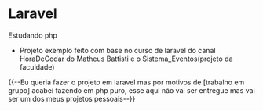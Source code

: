 # Laravel
 Estudando php
 

  
 - Projeto exemplo feito com base no curso de laravel do canal HoraDeCodar do Matheus Battisti e o Sistema_Eventos(projeto da faculdade)

{{--Eu queria fazer o projeto em laravel mas por motivos de [trabalho em grupo] acabei fazendo em php puro, esse aqui não vai ser entregue mas vai ser um dos meus projetos pessoais--}}
 

